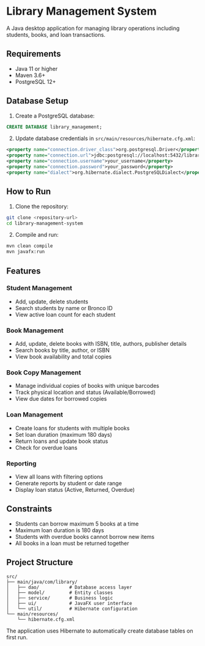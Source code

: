 # Library Management System

A Java desktop application for managing library operations including students, books, and loan transactions.

## Requirements

- Java 11 or higher
- Maven 3.6+
- PostgreSQL 12+

## Database Setup

1. Create a PostgreSQL database:
```sql
CREATE DATABASE library_management;
```

2. Update database credentials in `src/main/resources/hibernate.cfg.xml`:
```xml
<property name="connection.driver_class">org.postgresql.Driver</property>
<property name="connection.url">jdbc:postgresql://localhost:5432/library_management</property>
<property name="connection.username">your_username</property>
<property name="connection.password">your_password</property>
<property name="dialect">org.hibernate.dialect.PostgreSQLDialect</property>
```

## How to Run

1. Clone the repository:
```bash
git clone <repository-url>
cd library-management-system
```

2. Compile and run:
```bash
mvn clean compile
mvn javafx:run
```

## Features

### Student Management
- Add, update, delete students
- Search students by name or Bronco ID
- View active loan count for each student

### Book Management
- Add, update, delete books with ISBN, title, authors, publisher details
- Search books by title, author, or ISBN
- View book availability and total copies

### Book Copy Management
- Manage individual copies of books with unique barcodes
- Track physical location and status (Available/Borrowed)
- View due dates for borrowed copies

### Loan Management
- Create loans for students with multiple books
- Set loan duration (maximum 180 days)
- Return loans and update book status
- Check for overdue loans

### Reporting
- View all loans with filtering options
- Generate reports by student or date range
- Display loan status (Active, Returned, Overdue)

## Constraints

- Students can borrow maximum 5 books at a time
- Maximum loan duration is 180 days
- Students with overdue books cannot borrow new items
- All books in a loan must be returned together

## Project Structure

```
src/
├── main/java/com/library/
│   ├── dao/           # Database access layer
│   ├── model/         # Entity classes
│   ├── service/       # Business logic
│   ├── ui/            # JavaFX user interface
│   └── util/          # Hibernate configuration
└── main/resources/
    └── hibernate.cfg.xml
```

The application uses Hibernate to automatically create database tables on first run.